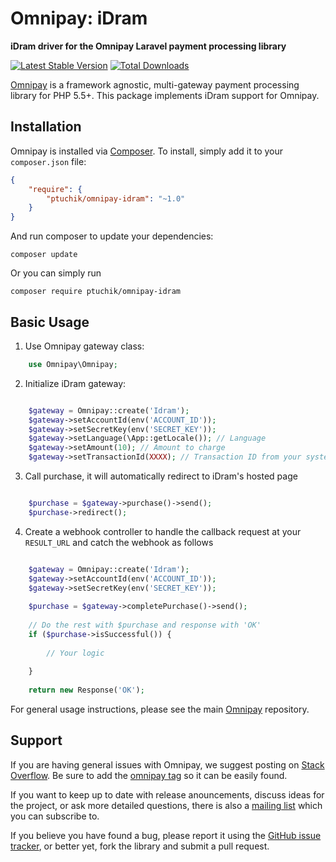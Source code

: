 # Omnipay: iDram

**iDram driver for the Omnipay Laravel payment processing library**

[![Latest Stable Version](https://poser.pugx.org/ptuchik/omnipay-idram/version.png)](https://packagist.org/packages/ptuchik/omnipay-idram)
[![Total Downloads](https://poser.pugx.org/ptuchik/omnipay-idram/d/total.png)](https://packagist.org/packages/ptuchik/omnipay-idram)

[Omnipay](https://github.com/thephpleague/omnipay) is a framework agnostic, multi-gateway payment
processing library for PHP 5.5+. This package implements iDram support for Omnipay.

## Installation

Omnipay is installed via [Composer](http://getcomposer.org/). To install, simply add it
to your `composer.json` file:

```json
{
    "require": {
        "ptuchik/omnipay-idram": "~1.0"
    }
}
```

And run composer to update your dependencies:

    composer update

Or you can simply run

    composer require ptuchik/omnipay-idram

## Basic Usage

1. Use Omnipay gateway class:

```php
    use Omnipay\Omnipay;
```

2. Initialize iDram gateway:

```php

    $gateway = Omnipay::create('Idram');
    $gateway->setAccountId(env('ACCOUNT_ID'));
    $gateway->setSecretKey(env('SECRET_KEY'));
    $gateway->setLanguage(\App::getLocale()); // Language
    $gateway->setAmount(10); // Amount to charge
    $gateway->setTransactionId(XXXX); // Transaction ID from your system

```

3. Call purchase, it will automatically redirect to iDram's hosted page

```php

    $purchase = $gateway->purchase()->send();
    $purchase->redirect();

```

4. Create a webhook controller to handle the callback request at your `RESULT_URL` and catch the webhook as follows

```php

    $gateway = Omnipay::create('Idram');
    $gateway->setAccountId(env('ACCOUNT_ID'));
    $gateway->setSecretKey(env('SECRET_KEY'));
    
    $purchase = $gateway->completePurchase()->send();
    
    // Do the rest with $purchase and response with 'OK'
    if ($purchase->isSuccessful()) {
        
        // Your logic
        
    }
    
    return new Response('OK');

```

For general usage instructions, please see the main [Omnipay](https://github.com/thephpleague/omnipay)
repository.

## Support

If you are having general issues with Omnipay, we suggest posting on
[Stack Overflow](http://stackoverflow.com/). Be sure to add the
[omnipay tag](http://stackoverflow.com/questions/tagged/omnipay) so it can be easily found.

If you want to keep up to date with release anouncements, discuss ideas for the project,
or ask more detailed questions, there is also a [mailing list](https://groups.google.com/forum/#!forum/omnipay) which
you can subscribe to.

If you believe you have found a bug, please report it using the [GitHub issue tracker](https://github.com/thephpleague/omnipay-idram/issues),
or better yet, fork the library and submit a pull request.